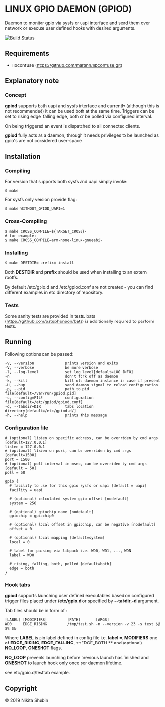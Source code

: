# LINUX GPIO DAEMON (GPIOD)

Daemon to monitor gpio via sysfs or uapi interface and send them over network or
execute user defined hooks with desired arguments.

[![Build Status](https://semaphoreci.com/api/v1/maquefel/gpiod/branches/master/badge.svg)](https://semaphoreci.com/maquefel/gpiod)

## Requirements

- libconfuse (https://github.com/martinh/libconfuse.git)

## Explanatory note

### Concept

**gpiod** supports both uapi and sysfs interface and currently (although this
is not recommended) it can be used both at the same time. Triggers can be set to
rising edge, falling edge, both or be polled via configured interval.

On being triggered an event is dispatched to all connected clients.

**gpiod** fully acts as a daemon, through it needs privileges to be launched
as gpio's are not considered user-space.

## Installation

### Compiling

For version that supports both sysfs and uapi simply invoke:

```
$ make
```

For sysfs only version provide flag:

```
$ make WITHOUT_GPIOD_UAPI=1
```

### Cross-Compiling

```
$ make CROSS_COMPILE=${TARGET_CROSS}-
# for example:
$ make CROSS_COMPILE=arm-none-linux-gnueabi-
```

### Installing

```
$ make DESTDIR= prefix= install
```
Both **DESTDIR** and **prefix** should be used when installing to an extern rootfs.

By default /etc/gpio.d and /etc/gpiod.conf are not created - you can find different
examples in etc directory of repository.

### Tests

Some sanity tests are provided in tests. bats (https://github.com/sstephenson/bats)
is additionally required to perform tests.

## Running

Following options can be passed:

```
-v, --version              prints version and exits
-V, --verbose              be more verbose
-l, --log-level            set log level[default=LOG_INFO]
-n                         don't fork off as daemon
-k, --kill                 kill old daemon instance in case if present
-H, --hup                  send daemon signal to reload configuration
-p, --pid                  path to pid file[default=/var/run/gpiod.pid]
-c, --config=FILE          configuration file[default=/etc/gpiod/gpiod.conf]
-d, --tabdir=DIR           tabs location directory[default=/etc/gpiod.d/]
-h, --help                 prints this message
```

### Configuration file

```
# (optional) listen on specific address, can be overriden by cmd args [default=127.0.0.1]
listen = 127.0.0.1
# (optional) listen on port, can be overriden by cmd args [default=1500]
port = 1500
# (optional) poll interval in msec, can be overriden by cmd args [default = 50]
poll = 50

gpio {
  # facility to use for this gpio sysfs or uapi [default = uapi]
  facility = uapi

  # (optional) calculated system gpio offset [nodefault]
  system = 256

  # (optional) gpiochip name [nodefault]
  gpiochip = gpiochip0

  # (optional) local offset in gpiochip, can be negative [nodefault]
  offset = 0

  # (optional) local mapping [default=system]
  local = 0

  # label for passing via libpack i.e. WD0, WD1, ..., WDN
  label = WD0

  # rising, falling, both, polled [default=both]
  edge = both
}
```

### Hook tabs

**gpiod** supports launching user defined executables based on configured trigger
files placed under **/etc/gpio.d** or specified by **--tabdir**,**-d** argument.

Tab files should be in form of :

```
[LABEL] [MODIFIERS]         [PATH]       [ARGS]
WD0     EDGE_RISING         /tmp/test.sh -n --version -v 23 -s test $@ $% $&
```

Where **LABEL** is pin label defined in config file i.e. **label =**, **MODIFIERS**
one of **EDGE_RISING**, **EDGE_FALLING**, **EDGE_BOTH ** and (optional) **NO_LOOP**,
**ONESHOT** flags.

**NO_LOOP** prevents launching before previous launch has finished and **ONESHOT**
to launch hook only once per daemon lifetime.

see etc/gpio.d/testtab example.

## Copyright
© 2019 Nikita Shubin
